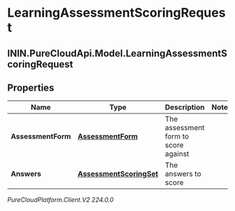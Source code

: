 # LearningAssessmentScoringRequest

## ININ.PureCloudApi.Model.LearningAssessmentScoringRequest

## Properties

|Name | Type | Description | Notes|
|------------ | ------------- | ------------- | -------------|
| **AssessmentForm** | [**AssessmentForm**](AssessmentForm) | The assessment form to score against | |
| **Answers** | [**AssessmentScoringSet**](AssessmentScoringSet) | The answers to score | |



_PureCloudPlatform.Client.V2 224.0.0_
